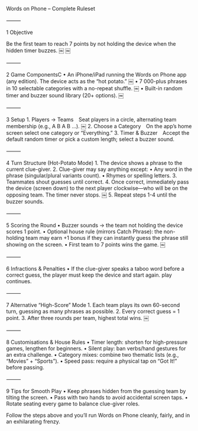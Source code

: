 Words on Phone – Complete Ruleset

⸻

1  Objective

Be the first team to reach 7 points by not holding the device when the hidden timer buzzes. ￼ ￼

⸻

2  Game ComponentsC
	•	An iPhone/iPad running the Words on Phone app (any edition). The device acts as the “hot potato.” ￼
	•	7 000-plus phrases in 10 selectable categories with a no-repeat shuffle. ￼
	•	Built-in random timer and buzzer sound library (20+ options). ￼

⸻

3  Setup
	1.	Players → Teams Seat players in a circle, alternating team membership (e.g., A B A B …). ￼
	2.	Choose a Category On the app’s home screen select one category or “Everything.”
	3.	Timer & Buzzer Accept the default random timer or pick a custom length; select a buzzer sound.

⸻

4  Turn Structure (Hot-Potato Mode)
	1.	The device shows a phrase to the current clue-giver.
	2.	Clue-giver may say anything except:
	•	Any word in the phrase (singular/plural variants count).
	•	Rhymes or spelling letters.
	3.	Teammates shout guesses until correct.
	4.	Once correct, immediately pass the device (screen down) to the next player clockwise—who will be on the opposing team. The timer never stops. ￼
	5.	Repeat steps 1-4 until the buzzer sounds.

⸻

5  Scoring the Round
	•	Buzzer sounds → the team not holding the device scores 1 point.
	•	Optional house rule (mirrors Catch Phrase): the non-holding team may earn +1 bonus if they can instantly guess the phrase still showing on the screen.
	•	First team to 7 points wins the game. ￼

⸻

6  Infractions & Penalties
	•	If the clue-giver speaks a taboo word before a correct guess, the player must keep the device and start again. play continues.  

⸻

7  Alternative “High-Score” Mode
	1.	Each team plays its own 60-second turn, guessing as many phrases as possible.
	2.	Every correct guess = 1 point.
	3.	After three rounds per team, highest total wins. ￼

⸻

8  Customisations & House Rules
	•	Timer length: shorten for high-pressure games, lengthen for beginners.
	•	Silent play: ban verbs/hand gestures for an extra challenge.
	•	Category mixes: combine two thematic lists (e.g., “Movies” + “Sports”).
	•	Speed pass: require a physical tap on “Got It!” before passing.

⸻

9  Tips for Smooth Play
	•	Keep phrases hidden from the guessing team by tilting the screen.
	•	Pass with two hands to avoid accidental screen taps.
	•	Rotate seating every game to balance clue-giver roles.

Follow the steps above and you’ll run Words on Phone cleanly, fairly, and in an exhilarating frenzy.